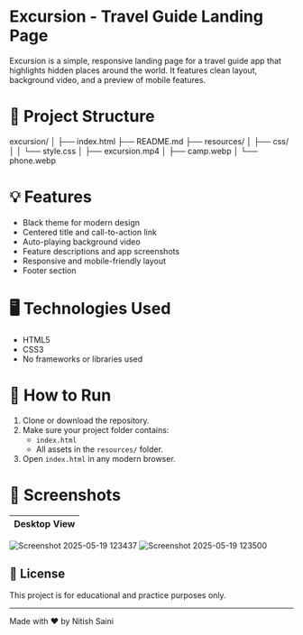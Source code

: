 #  Excursion - Travel Guide Landing Page

Excursion is a simple, responsive landing page for a travel guide app that highlights hidden places around the world. It features clean layout, background video, and a preview of mobile features.

# 📁 Project Structure
excursion/
│
├── index.html
├── README.md
├── resources/
│ ├── css/
│ │ └── style.css
│ ├── excursion.mp4
│ ├── camp.webp
│ └── phone.webp


# 💡 Features

- Black theme for modern design
- Centered title and call-to-action link
- Auto-playing background video
- Feature descriptions and app screenshots
- Responsive and mobile-friendly layout
- Footer section

# 🖥️ Technologies Used

- HTML5
- CSS3
- No frameworks or libraries used

# 🚀 How to Run

1. Clone or download the repository.
2. Make sure your project folder contains:
   - `index.html`
   - All assets in the `resources/` folder.
3. Open `index.html` in any modern browser.

# 📸 Screenshots

| Desktop View |
|--------------|
![Screenshot 2025-05-19 123437](https://github.com/user-attachments/assets/54901ff2-bdd8-4c48-8996-c396bf0a0069)
![Screenshot 2025-05-19 123500](https://github.com/user-attachments/assets/44806fc2-5a0e-4eab-abe2-055caceafa69)

## 📄 License

This project is for educational and practice purposes only.

---

Made with ❤️ by Nitish Saini
